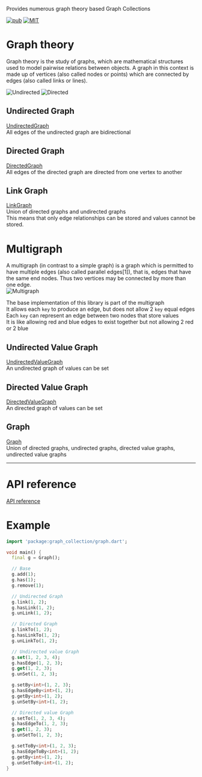 Provides numerous graph theory based Graph Collections

[![pub](https://img.shields.io/pub/v/graph_collection.svg)](https://pub.dev/packages/graph_collection) [![MIT](https://img.shields.io/github/license/MeowType/GraphDart)](https://github.com/MeowType/GraphDart/blob/master/LICENSE)

# Graph theory

Graph theory is the study of graphs, which are mathematical structures used to model pairwise relations between objects. A graph in this context is made up of vertices (also called nodes or points) which are connected by edges (also called links or lines).

![Undirected](https://upload.wikimedia.org/wikipedia/commons/b/bf/Undirected.svg)
![Directed](https://upload.wikimedia.org/wikipedia/commons/a/a2/Directed.svg)

## Undirected Graph

[UndirectedGraph](https://pub.dev/documentation/graph_collection/latest/graph/UndirectedGraph-class.html)  
All edges of the undirected graph are bidirectional

## Directed Graph

[DirectedGraph](https://pub.dev/documentation/graph_collection/latest/graph/DirectedGraph-class.html)  
All edges of the directed graph are directed from one vertex to another

## Link Graph

[LinkGraph](https://pub.dev/documentation/graph_collection/latest/graph/LinkGraph-class.html)  
Union of directed graphs and undirected graphs  
This means that only edge relationships can be stored and values cannot be stored.

# Multigraph

A multigraph (in contrast to a simple graph) is a graph which is permitted to have multiple edges (also called parallel edges[1]), that is, edges that have the same end nodes. Thus two vertices may be connected by more than one edge.  
![Multigraph](https://upload.wikimedia.org/wikipedia/commons/c/c9/Multi-pseudograph.svg)

The base implementation of this library is part of the multigraph  
It allows each `key` to produce an edge, but does not allow 2 `key` equal edges  
Each `key` can represent an edge between two nodes that store values  
It is like allowing red and blue edges to exist together but not allowing 2 red or 2 blue

## Undirected Value Graph

[UndirectedValueGraph](https://pub.dev/documentation/graph_collection/latest/graph/UndirectedValueGraph-class.html)  
An undirected graph of values can be set

## Directed Value Graph

[DirectedValueGraph](https://pub.dev/documentation/graph_collection/latest/graph/DirectedValueGraph-class.html)  
An directed graph of values can be set

## Graph

[Graph](https://pub.dev/documentation/graph_collection/latest/graph/Graph-class.html)  
Union of directed graphs, undirected graphs, directed value graphs, undirected value graphs

---

# API reference

[API reference](https://pub.dev/documentation/graph_collection/latest/graph/graph-library.html)

# Example

```dart
import 'package:graph_collection/graph.dart';

void main() {
  final g = Graph();

  // Base
  g.add(1);
  g.has(1);
  g.remove(1);

  // Undirected Graph
  g.link(1, 2);
  g.hasLink(1, 2);
  g.unLink(1, 2);

  // Directed Graph
  g.linkTo(1, 2);
  g.hasLinkTo(1, 2);
  g.unLinkTo(1, 2);

  // Undirected value Graph
  g.set(1, 2, 3, 4);
  g.hasEdge(1, 2, 3);
  g.get(1, 2, 3);
  g.unSet(1, 2, 3);

  g.setBy<int>(1, 2, 3);
  g.hasEdgeBy<int>(1, 2);
  g.getBy<int>(1, 2);
  g.unSetBy<int>(1, 2);

  // Directed value Graph
  g.setTo(1, 2, 3, 4);
  g.hasEdgeTo(1, 2, 3);
  g.get(1, 2, 3);
  g.unSetTo(1, 2, 3);

  g.setToBy<int>(1, 2, 3);
  g.hasEdgeToBy<int>(1, 2);
  g.getBy<int>(1, 2);
  g.unSetToBy<int>(1, 2);
}
```
